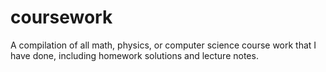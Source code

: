 # coursework
A compilation of all math, physics, or computer science course work that I have done, including homework solutions and lecture notes.
